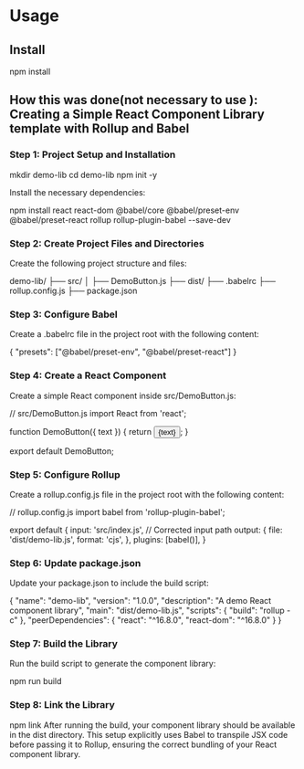 # Usage
## Install
npm install 




## How this was done(not necessary to use ):  Creating a Simple React Component Library template with Rollup and Babel
 
### Step 1: Project Setup and Installation

mkdir demo-lib
cd demo-lib
npm init -y

Install the necessary dependencies:

npm install react react-dom @babel/core @babel/preset-env @babel/preset-react rollup rollup-plugin-babel --save-dev

### Step 2: Create Project Files and Directories

Create the following project structure and files:

demo-lib/
  ├── src/
  │     ├── DemoButton.js
  ├── dist/
  ├── .babelrc
  ├── rollup.config.js
  ├── package.json

### Step 3: Configure Babel

Create a .babelrc file in the project root with the following content:

{
  "presets": ["@babel/preset-env", "@babel/preset-react"]
}

### Step 4: Create a React Component

Create a simple React component inside src/DemoButton.js:

// src/DemoButton.js
import React from 'react';

function DemoButton({ text }) {
  return <button>{text}</button>;
}

export default DemoButton;

### Step 5: Configure Rollup

Create a rollup.config.js file in the project root with the following content:

// rollup.config.js
import babel from 'rollup-plugin-babel';

export default {
  input: 'src/index.js', // Corrected input path
  output: {
    file: 'dist/demo-lib.js',
    format: 'cjs',
  },
  plugins: [babel()],
}

### Step 6: Update package.json

Update your package.json to include the build script:

{
  "name": "demo-lib",
  "version": "1.0.0",
  "description": "A demo React component library",
  "main": "dist/demo-lib.js",
  "scripts": {
    "build": "rollup -c"
  },
  "peerDependencies": {
    "react": "^16.8.0",
    "react-dom": "^16.8.0"
  }
}


### Step 7: Build the Library

Run the build script to generate the component library:

npm run build

### Step 8: Link the Library
npm link 
After running the build, your component library should be available in the dist directory. This setup explicitly uses Babel to transpile JSX code before passing it to Rollup, ensuring the correct bundling of your React component library.
